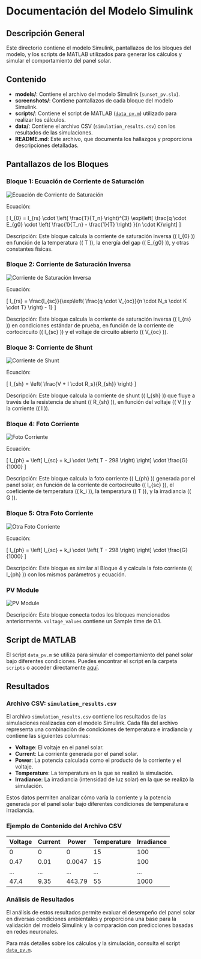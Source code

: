 # Documentación del Modelo Simulink

## Descripción General

Este directorio contiene el modelo Simulink, pantallazos de los bloques del modelo, y los scripts de MATLAB utilizados para generar los cálculos y simular el comportamiento del panel solar.

## Contenido

- **models/**: Contiene el archivo del modelo Simulink (`sunset_pv.slx`).
- **screenshots/**: Contiene pantallazos de cada bloque del modelo Simulink.
- **scripts/**: Contiene el script de MATLAB ([`data_pv.m`](scripts/data_pv.m)) utilizado para realizar los cálculos.
- **data/**: Contiene el archivo CSV (`simulation_results.csv`) con los resultados de las simulaciones.
- **README.md**: Este archivo, que documenta los hallazgos y proporciona descripciones detalladas.

## Pantallazos de los Bloques

### Bloque 1: Ecuación de Corriente de Saturación

![Ecuación de Corriente de Saturación](screenshots/block1.png)

Ecuación:

\[ I_{0} = I_{rs} \cdot \left( \frac{T}{T_n} \right)^{3} \exp\left[ \frac{q \cdot E_{g0} \cdot \left( \frac{1}{T_n} - \frac{1}{T} \right) }{n \cdot K}\right] \]

Descripción:
Este bloque calcula la corriente de saturación inversa (\( I_{0} \)) en función de la temperatura (\( T \)), la energía del gap (\( E_{g0} \)), y otras constantes físicas.

### Bloque 2: Corriente de Saturación Inversa

![Corriente de Saturación Inversa](screenshots/block2.png)

Ecuación:

\[ I_{rs} = \frac{I_{sc}}{\exp\left( \frac{q \cdot V_{oc}}{n \cdot N_s \cdot K \cdot T} \right) - 1} \]

Descripción:
Este bloque calcula la corriente de saturación inversa (\( I_{rs} \)) en condiciones estándar de prueba, en función de la corriente de cortocircuito (\( I_{sc} \)) y el voltaje de circuito abierto (\( V_{oc} \)).

### Bloque 3: Corriente de Shunt

![Corriente de Shunt](screenshots/block3.png)

Ecuación:

\[ I_{sh} = \left( \frac{V + I \cdot R_s}{R_{sh}} \right) \]

Descripción:
Este bloque calcula la corriente de shunt (\( I_{sh} \)) que fluye a través de la resistencia de shunt (\( R_{sh} \)), en función del voltaje (\( V \)) y la corriente (\( I \)).

### Bloque 4: Foto Corriente

![Foto Corriente](screenshots/block4.png)

Ecuación:

\[ I_{ph} = \left[ I_{sc} + k_i \cdot \left( T - 298 \right) \right] \cdot \frac{G}{1000} \]

Descripción:
Este bloque calcula la foto corriente (\( I_{ph} \)) generada por el panel solar, en función de la corriente de cortocircuito (\( I_{sc} \)), el coeficiente de temperatura (\( k_i \)), la temperatura (\( T \)), y la irradiancia (\( G \)).

### Bloque 5: Otra Foto Corriente

![Otra Foto Corriente](screenshots/block5.png)

Ecuación:

\[ I_{ph} = \left[ I_{sc} + k_i \cdot \left( T - 298 \right) \right] \cdot \frac{G}{1000} \]

Descripción:
Este bloque es similar al Bloque 4 y calcula la foto corriente (\( I_{ph} \)) con los mismos parámetros y ecuación.

### PV Module

![PV Module](screenshots/block_pvModule.png)

Descripción:
Este bloque conecta todos los bloques mencionados anteriormente. `voltage_values` contiene un Sample time de 0.1.

## Script de MATLAB

El script `data_pv.m` se utiliza para simular el comportamiento del panel solar bajo diferentes condiciones. Puedes encontrar el script en la carpeta `scripts` o acceder directamente [aquí](scripts/data_pv.m).

## Resultados

### Archivo CSV: `simulation_results.csv`

El archivo `simulation_results.csv` contiene los resultados de las simulaciones realizadas con el modelo Simulink. Cada fila del archivo representa una combinación de condiciones de temperatura e irradiancia y contiene las siguientes columnas:

- **Voltage**: El voltaje en el panel solar.
- **Current**: La corriente generada por el panel solar.
- **Power**: La potencia calculada como el producto de la corriente y el voltaje.
- **Temperature**: La temperatura en la que se realizó la simulación.
- **Irradiance**: La irradiancia (intensidad de luz solar) en la que se realizó la simulación.

Estos datos permiten analizar cómo varía la corriente y la potencia generada por el panel solar bajo diferentes condiciones de temperatura e irradiancia.

### Ejemplo de Contenido del Archivo CSV

| Voltage | Current | Power | Temperature | Irradiance |
|---------|---------|-------|-------------|------------|
| 0       | 0       | 0     | 15          | 100        |
| 0.47    | 0.01    | 0.0047| 15          | 100        |
| ...     | ...     | ...   | ...         | ...        |
| 47.4    | 9.35    | 443.79| 55          | 1000       |

### Análisis de Resultados

El análisis de estos resultados permite evaluar el desempeño del panel solar en diversas condiciones ambientales y proporciona una base para la validación del modelo Simulink y la comparación con predicciones basadas en redes neuronales.

Para más detalles sobre los cálculos y la simulación, consulta el script [`data_pv.m`](scripts/data_pv.m).
